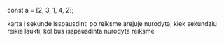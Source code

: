 const a = [2, 3, 1, 4, 2];

karta i sekunde isspausdinti po reiksme
arejuje nurodyta, kiek sekundziu reikia laukti, kol bus isspausdinta nurodyta reiksme
